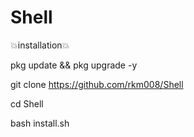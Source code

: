 # Shell

💥installation💥


pkg update && pkg upgrade -y

git clone https://github.com/rkm008/Shell

cd Shell

bash install.sh
